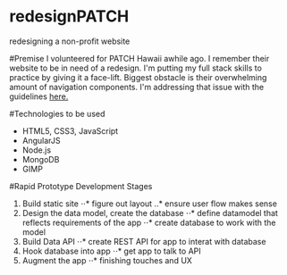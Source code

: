 # redesignPATCH
redesigning a non-profit website

#Premise
I volunteered for PATCH Hawaii awhile ago. I remember their website to be in need of a redesign. I'm putting my full stack skills to practice by giving it a face-lift. Biggest obstacle is their overwhelming amount of navigation components. I'm addressing that issue with the guidelines [here.](https://www.smashingmagazine.com/2013/03/navigation-mega-sites/)

#Technologies to be used
* HTML5, CSS3, JavaScript
* AngularJS
* Node.js
* MongoDB
* GIMP

#Rapid Prototype Development Stages
1. Build static site
⋅⋅* figure out layout
..* ensure user flow makes sense
2. Design the data model, create the database
⋅⋅* define datamodel that reflects requirements of the app
⋅⋅* create database to work with the model
3. Build Data API
⋅⋅* create REST API for app to interat with database
4. Hook database into app
⋅⋅* get app to talk to API
5. Augment the app
⋅⋅* finishing touches and UX
